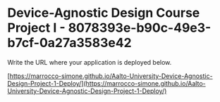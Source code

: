 # Device-Agnostic Design Course Project I - 8078393e-b90c-49e3-b7cf-0a27a3583e42

Write the URL where your application is deployed below.

[https://marrocco-simone.github.io/Aalto-University-Device-Agnostic-Design-Project-1-Deploy/](https://marrocco-simone.github.io/Aalto-University-Device-Agnostic-Design-Project-1-Deploy/)
